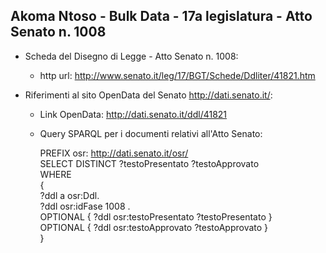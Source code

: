 ## Akoma Ntoso - Bulk Data - 17a legislatura - Atto Senato n. 1008 ##

* Scheda del Disegno di Legge - Atto Senato n. 1008:
	* http url: http://www.senato.it/leg/17/BGT/Schede/Ddliter/41821.htm

* Riferimenti al sito OpenData del Senato http://dati.senato.it/:
	* Link OpenData: http://dati.senato.it/ddl/41821
	* Query SPARQL per i documenti relativi all'Atto Senato:

        PREFIX osr: <http://dati.senato.it/osr/>  
		SELECT DISTINCT ?testoPresentato ?testoApprovato  
		WHERE  
		{  
		    ?ddl a osr:Ddl.  
		    ?ddl osr:idFase 1008 .  
		    OPTIONAL { ?ddl osr:testoPresentato ?testoPresentato }  
		    OPTIONAL { ?ddl osr:testoApprovato ?testoApprovato }  
		}
		